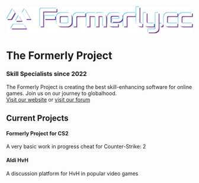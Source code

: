 ![Formerly.cc](https://raw.githubusercontent.com/FormerlyProject/.github/refs/heads/main/fullcolor-ondark.svg)
# The Formerly Project
### Skill Specialists since 2022

The Formerly Project is creating the best skill-enhancing software for online games. Join us on our journey to globalhood.<br>
[Visit our website](https://formerly.cc) or [visit our forum](https://forum.formerly.cc)

## Current Projects
#### Formerly Project for CS2
A very basic work in progress cheat for Counter-Strike: 2
#### Aldi HvH
A discussion platform for HvH in popular video games

